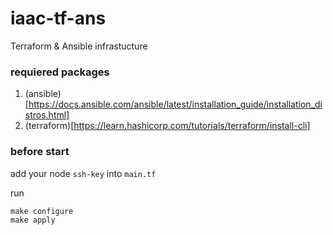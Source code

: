 # iaac-tf-ans
Terraform &amp; Ansible infrastucture

### requiered packages
1. (ansible)[https://docs.ansible.com/ansible/latest/installation_guide/installation_distros.html]
2. (terraform)[https://learn.hashicorp.com/tutorials/terraform/install-cli]

### before start
add your node `ssh-key` into `main.tf`

run 
```
make configure
make apply
```

